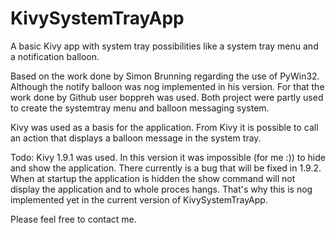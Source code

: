 # KivySystemTrayApp
A basic Kivy app with system tray possibilities like a system tray menu and a notification balloon.

Based on the work done by Simon Brunning regarding the use of PyWin32. Although the notify balloon was nog implemented in his version. For that the work done by Github user boppreh was used. Both project were partly used to create the systemtray menu and balloon messaging system.

Kivy was used as a basis for the application. From Kivy it is possible to call an action that displays a balloon message in the system tray.

Todo:
Kivy 1.9.1 was used. In this version it was impossible (for me :)) to hide and show the application. There currently is a bug that will be fixed in 1.9.2. When at startup the application is hidden the show command will not display the application and to whole proces hangs. That's why this is nog implemented yet in the current version of KivySystemTrayApp.

Please feel free to contact me.
